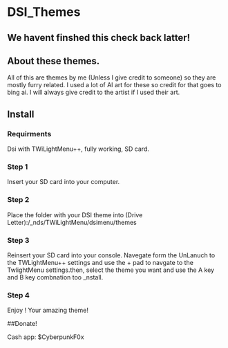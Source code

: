 # DSI_Themes

## We havent finshed this check back latter!
## About these themes.
All of this are themes by me (Unless I give credit to someone) so they are mostly furry related. I used a lot of AI art for these so credit for that goes to bing ai. I will always give credit to the artist if I used their art.

## Install
### Requirments
Dsi with TWiLightMenu++, fully working, SD card.

### Step 1 
Insert your SD card into your computer.

### Step 2
Place the folder with your DSI theme into (Drive Letter):/_nds/TWiLightMenu/dsimenu/themes


### Step 3 
Reinsert your SD card into your console.
Navegate form the UnLanuch to the TWLightMenu++ settings and use the + pad to navgate to the TwlightMenu settings.then, select the theme you want and use the A key and B key combnation too _nstall.

### Step 4 
Enjoy ! Your amazing theme!

##Donate!

Cash app:
$CyberpunkF0x




